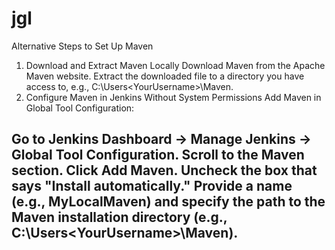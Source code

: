 # jgl
Alternative Steps to Set Up Maven
1. Download and Extract Maven Locally
Download Maven from the Apache Maven website.
Extract the downloaded file to a directory you have access to, e.g., C:\Users\<YourUsername>\Maven.
2. Configure Maven in Jenkins Without System Permissions
Add Maven in Global Tool Configuration:

Go to Jenkins Dashboard → Manage Jenkins → Global Tool Configuration.
Scroll to the Maven section.
Click Add Maven.
Uncheck the box that says "Install automatically."
Provide a name (e.g., MyLocalMaven) and specify the path to the Maven installation directory (e.g., C:\Users\<YourUsername>\Maven).
------
